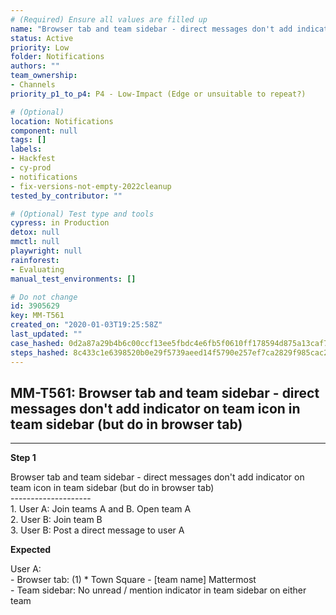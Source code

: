 ```yaml
---
# (Required) Ensure all values are filled up
name: "Browser tab and team sidebar - direct messages don't add indicator on team icon in team sidebar (but do in browser tab)"
status: Active
priority: Low
folder: Notifications
authors: ""
team_ownership:
- Channels
priority_p1_to_p4: P4 - Low-Impact (Edge or unsuitable to repeat?)

# (Optional)
location: Notifications
component: null
tags: []
labels:
- Hackfest
- cy-prod
- notifications
- fix-versions-not-empty-2022cleanup
tested_by_contributor: ""

# (Optional) Test type and tools
cypress: in Production
detox: null
mmctl: null
playwright: null
rainforest:
- Evaluating
manual_test_environments: []

# Do not change
id: 3905629
key: MM-T561
created_on: "2020-01-03T19:25:58Z"
last_updated: ""
case_hashed: 0d2a87a29b4b6c00ccf13ee5fbdc4e6fb5f0610ff178594d875a13caf76a187d6a6e783453673acb2f2fb5e8f640f3e5
steps_hashed: 8c433c1e6398520b0e29f5739aeed14f5790e257ef7ca2829f985cac21405ab9c7148460c1836b0a42b86366ff44f26d
---
```


<!-- (Auto-generated) Based on frontmatter's "key" and "name" -->

## MM-T561: Browser tab and team sidebar - direct messages don't add indicator on team icon in team sidebar (but do in browser tab)

---

**Step 1**

Browser tab and team sidebar - direct messages don't add indicator on team icon in team sidebar (but do in browser tab)\
\--------------------\
1\. User A: Join teams A and B. Open team A\
2\. User B: Join team B\
3\. User B: Post a direct message to user A

**Expected**

User A:\
\- Browser tab: (1) \* Town Square - \[team name] Mattermost\
\- Team sidebar: No unread / mention indicator in team sidebar on either team
